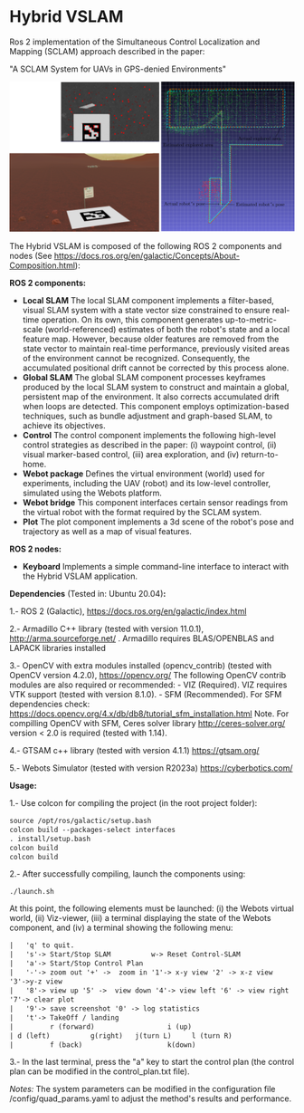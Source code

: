 
# Hybrid VSLAM

Ros 2 implementation of the Simultaneous Control Localization and Mapping (SCLAM) approach described in the paper:

"A SCLAM System for UAVs in GPS-denied Environments" 
 

![](figures/Graphical_abstract.png)


The Hybrid VSLAM is composed of the following ROS 2 components and nodes (See https://docs.ros.org/en/galactic/Concepts/About-Composition.html):



**ROS 2 components:** 

-  **Local SLAM** The local SLAM component implements a filter-based, visual SLAM system with a state vector size constrained to ensure real-time operation. On its own, this component generates up-to-metric-scale (world-referenced) estimates of both the robot's state and a local feature map. However, because older features are removed from the state vector to maintain real-time performance, previously visited areas of the environment cannot be recognized. Consequently, the accumulated positional drift cannot be corrected by this process alone.
- **Global SLAM** The global SLAM component processes keyframes produced by the local SLAM system to construct and maintain a global, persistent map of the environment. It also corrects accumulated drift when loops are detected. This component employs optimization-based techniques, such as bundle adjustment and graph-based SLAM, to achieve its objectives.
-  **Control**  The control component implements the following high-level control strategies as described in the paper: (i) waypoint control, (ii) visual marker-based control, (iii) area exploration, and (iv) return-to-home.
-  **Webot package** Defines the virtual environment (world) used for experiments, including the UAV (robot) and its low-level controller, simulated using the Webots platform.
-  **Webot bridge** This component interfaces certain sensor readings from the virtual robot with the format required by the SCLAM system.
- **Plot** The plot component implements a 3d scene of the robot's pose and trajectory as well as a map of visual features.


**ROS 2 nodes:**

- **Keyboard** Implements a simple command-line interface to interact with the Hybrid VSLAM application.


**Dependencies** (Tested in: Ubuntu 20.04)**:**

1.- ROS 2 (Galactic), https://docs.ros.org/en/galactic/index.html

2.- Armadillo C++ library (tested with version 11.0.1), http://arma.sourceforge.net/ .
    Armadillo requires BLAS/OPENBLAS and LAPACK libraries installed 

3.- OpenCV with extra modules installed (opencv_contrib) (tested with OpenCV version 4.2.0), https://opencv.org/ 
    The following OpenCV contrib modules are also required or recommended:
    - VIZ (Required). VIZ requires VTK support (tested with version 8.1.0).
    - SFM (Recommended). For SFM dependencies check: https://docs.opencv.org/4.x/db/db8/tutorial_sfm_installation.html Note. For compilling OpenCV with SFM, Ceres solver library http://ceres-solver.org/ version < 2.0 is required (tested with 1.14). 

4.- GTSAM c++ library (tested with version 4.1.1) https://gtsam.org/

5.- Webots Simulator (tested with version R2023a) https://cyberbotics.com/

**Usage:**

1.- Use colcon for compiling the project  (in the root project folder):  
```
source /opt/ros/galactic/setup.bash
colcon build --packages-select interfaces
. install/setup.bash
colcon build
colcon build
```

2.- After successfully compiling, launch the components using:
```
./launch.sh
```
At this point, the following elements must be launched: (i) the Webots virtual world, (ii) Viz-viewer, (iii) a terminal displaying the state of the Webots component, and (iv) a terminal showing the following menu:
```
|   'q' to quit.
|   's'-> Start/Stop SLAM          w-> Reset Control-SLAM
|   'a'-> Start/Stop Control Plan                
|   '-'-> zoom out '+' ->  zoom in '1'-> x-y view '2' -> x-z view  '3'->y-z view
|   '8'-> view up '5' ->  view down '4'-> view left '6' -> view right  '7'-> clear plot
|   '9'-> save screenshot '0' -> log statistics
|   't'-> TakeOff / landing 
|         r (forward)                  i (up)         
| d (left)          g(right)   j(turn L)     l (turn R) 
|         f (back)                     k(down)   
```
3.- In the last terminal, press the "a" key to start the control plan (the control plan can be modified in the control_plan.txt file).


*Notes:* The system parameters can be modified in the configuration file /config/quad_params.yaml to adjust the method's results and performance.